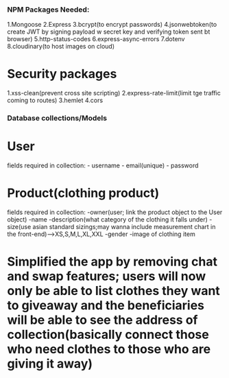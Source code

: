### NPM Packages Needed:

1.Mongoose
2.Express
3.bcrypt(to encrypt passwords)
4.jsonwebtoken(to create JWT by signing payload w secret key and verifying token sent bt browser)
5.http-status-codes
6.express-async-errors
7.dotenv
8.cloudinary(to host images on cloud)

# Security packages
1.xss-clean(prevent cross site scripting)
2.express-rate-limit(limit tge traffic coming to routes)
3.hemlet
4.cors


### Database collections/Models

# User
fields required in collection:
    - username
    - email(unique)
    - password

# Product(clothing product)
fields required in collection:
    -owner(user; link the product object to the User object)
    -name
    -description(what category of the clothing it falls under)
    -size(use asian standard sizings;may wanna include measurement chart in the front-end)-->XS,S,M,L,XL,XXL
    -gender
    -image of clothing item

# Simplified the app by removing chat and swap features; users will now only be able to list clothes they want to giveaway and the beneficiaries will be able to see the address of collection(basically connect those who need clothes to those who are giving it away)




























